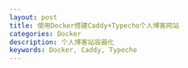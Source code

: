 ```yaml
---
layout: post
title: 使用Docker搭建Caddy+Typecho个人博客网站
categories: Docker
description: 个人博客站容器化
keywords: Docker, Caddy, Typecho
---
```



